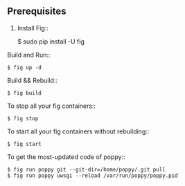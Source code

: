 ## Prerequisites

1. Install Fig::

    $ sudo pip install -U fig

Build and Run::

    $ fig up -d

Build && Rebuild::

    $ fig build

To stop all your fig containers::

    $ fig stop

To start all your fig containers without rebuilding::

    $ fig start

To get the most-updated code of poppy::

    $ fig run poppy git --git-dir=/home/poppy/.git pull
    $ fig run poppy uwsgi --reload /var/run/poppy/poppy.pid
